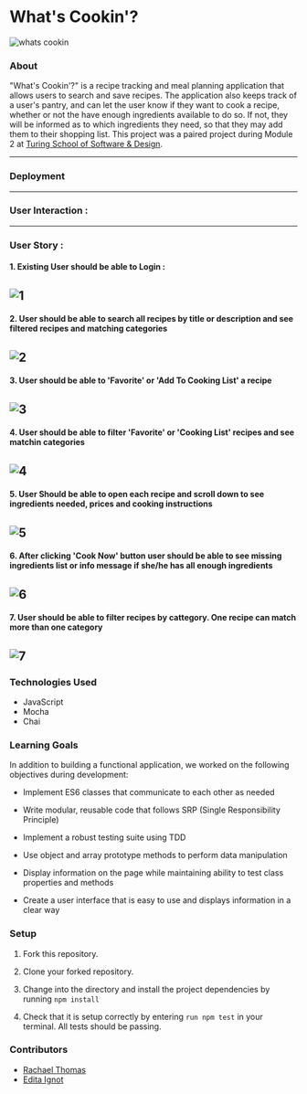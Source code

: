# What's Cookin'?

![whats cookin](/whatscookin.jpg)

### About

 "What's Cookin'?" is a recipe tracking and meal planning application that allows users to search and save recipes. The application also keeps track of a user's pantry, and can let the user know if they want to cook a recipe, whether or not the have enough ingredients available to do so. If not, they will be informed as to which ingredients they need, so that they may add them to their shopping list.
This project was a paired project during Module 2 at [Turing School of Software & Design](https://turing.io/).

---
### Deployment

---
### User Interaction :

---
### User Story : 
#### 1. Existing User should be able to Login :
![1](/readme-img/1.png)
---
#### 2. User should be able to search all recipes by title or description and see filtered recipes and matching categories
![2](/readme-img/2.png)
---
#### 3. User should be able to 'Favorite' or 'Add To Cooking List' a recipe 
![3](/readme-img/3.png)
---
#### 4. User should be able to filter 'Favorite' or 'Cooking List' recipes and see matchin categories
![4](/readme-img/4.png)
---
#### 5. User Should be able to open each recipe and scroll down to see ingredients needed, prices and cooking instructions
![5](/readme-img/5.png)
---
#### 6. After clicking 'Cook Now' button user should be able to see missing ingredients list or info message if she/he has all enough ingredients
![6](/readme-img/6.png)
---
#### 7. User should be able to filter recipes by cattegory. One recipe can match more than one category
![7](/readme-img/7.png)
---
### Technologies Used

* JavaScript
* Mocha
* Chai

### Learning Goals

In addition to building a functional application, we worked on the following objectives during development:

* Implement ES6 classes that communicate to each other as needed

* Write modular, reusable code that follows SRP (Single Responsibility Principle)

* Implement a robust testing suite using TDD

* Use object and array prototype methods to perform data manipulation

* Display information on the page while maintaining ability to test class properties and methods

* Create a user interface that is easy to use and displays information in a clear way

### Setup

1. Fork this repository.

2. Clone your forked repository.

3. Change into the directory and install the project dependencies by running `npm install`

3. Check that it is setup correctly by entering `run npm test` in your terminal. All tests should be passing.

### Contributors

* [Rachael Thomas](https://github.com/rachael-t)
* [Edita Ignot](https://github.com/edignot)
